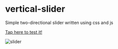 # vertical-slider
Simple two-directional slider written using css and js

[Tap here to test it!](https://nekoguard.github.io/vertical-slider/)

![slider](https://user-images.githubusercontent.com/77226972/144817565-7e7165c7-f805-4c85-8877-fb6812428841.png)
